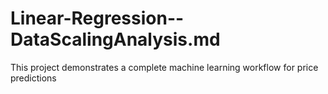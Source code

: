 # Linear-Regression--DataScalingAnalysis.md
This project demonstrates a complete machine learning workflow for price predictions
